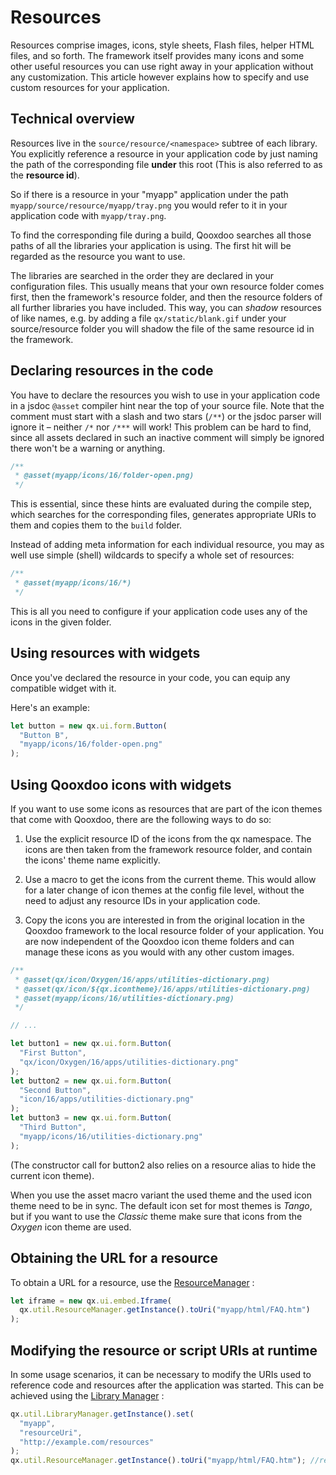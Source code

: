 # Resources

Resources comprise images, icons, style sheets, Flash files, helper HTML files,
and so forth. The framework itself provides many icons and some other useful
resources you can use right away in your application without any customization.
This article however explains how to specify and use custom resources for your
application.

## Technical overview

Resources live in the `source/resource/<namespace>` subtree of each library. You
explicitly reference a resource in your application code by just naming the path
of the corresponding file **under** this root (This is also referred to as the
**resource id**).

So if there is a resource in your "myapp" application under the path
`myapp/source/resource/myapp/tray.png` you would refer to it in your application
code with `myapp/tray.png`.

To find the corresponding file during a build, Qooxdoo searches all those paths
of all the libraries your application is using. The first hit will be regarded
as the resource you want to use.

The libraries are searched in the order they are declared in your configuration
files. This usually means that your own resource folder comes first, then the
framework's resource folder, and then the resource folders of all further
libraries you have included. This way, you can _shadow_ resources of like names,
e.g. by adding a file `qx/static/blank.gif` under your source/resource folder
you will shadow the file of the same resource id in the framework.

## Declaring resources in the code

You have to declare the resources you wish to use in your application code in a jsdoc
`@asset` compiler hint near the top of your source file. Note that the comment
must start with a slash and two stars (`/**`) or the jsdoc parser will ignore it 
– neither `/*` nor `/***` will work! This problem can be hard to find, since all assets
declared in such an inactive comment will simply be ignored
there won't be a warning or anything.

```javascript
/**
 * @asset(myapp/icons/16/folder-open.png)
 */
```

This is essential, since these hints are evaluated during the compile step,
which searches for the corresponding files, generates appropriate URIs to them
and copies them to the `build` folder.

Instead of adding meta information for each individual resource, you may as well
use simple (shell) wildcards to specify a whole set of resources:

```javascript
/**
 * @asset(myapp/icons/16/*)
 */
```

This is all you need to configure if your application code uses any of the icons
in the given folder.

## Using resources with widgets

Once you've declared the resource in your code, you can equip any compatible
widget with it.

Here's an example:

```javascript
let button = new qx.ui.form.Button(
  "Button B",
  "myapp/icons/16/folder-open.png"
);
```

## Using Qooxdoo icons with widgets

If you want to use some icons as resources that are part of the icon
themes that come with Qooxdoo, there are the following ways to do so:

1.  Use the explicit resource ID of the icons from the qx namespace. The icons
    are then taken from the framework resource folder, and contain the icons'
    theme name explicitly.

2.  Use a macro to get the icons from the current theme. This would allow for a
    later change of icon themes at the config file level, without the need to
    adjust any resource IDs in your application code.

3.  Copy the icons you are interested in from the original location in the
    Qooxdoo framework to the local resource folder of your application. You are
    now independent of the Qooxdoo icon theme folders and can manage these icons
    as you would with any other custom images.

```javascript
/**
 * @asset(qx/icon/Oxygen/16/apps/utilities-dictionary.png)
 * @asset(qx/icon/${qx.icontheme}/16/apps/utilities-dictionary.png)
 * @asset(myapp/icons/16/utilities-dictionary.png)
 */

// ...

let button1 = new qx.ui.form.Button(
  "First Button",
  "qx/icon/Oxygen/16/apps/utilities-dictionary.png"
);
let button2 = new qx.ui.form.Button(
  "Second Button",
  "icon/16/apps/utilities-dictionary.png"
);
let button3 = new qx.ui.form.Button(
  "Third Button",
  "myapp/icons/16/utilities-dictionary.png"
);
```

(The constructor call for button2 also relies on a resource alias to hide the
current icon theme).

When you use the asset macro variant the used theme and the used icon theme need
to be in sync. The default icon set for most themes is _Tango_, but if you want
to use the _Classic_ theme make sure that icons from the _Oxygen_ icon theme are
used.

## Obtaining the URL for a resource

To obtain a URL for a resource, use the
[ResourceManager](apps://apiviewer/#qx.util.ResourceManager) :

```javascript
let iframe = new qx.ui.embed.Iframe(
  qx.util.ResourceManager.getInstance().toUri("myapp/html/FAQ.htm")
);
```

## Modifying the resource or script URIs at runtime

In some usage scenarios, it can be necessary to modify the URIs used to
reference code and resources after the application was started. This can be
achieved using the [Library Manager](apps://apiviewer/#qx.util.LibraryManager) :

```javascript
qx.util.LibraryManager.getInstance().set(
  "myapp",
  "resourceUri",
  "http://example.com/resources"
);
qx.util.ResourceManager.getInstance().toUri("myapp/html/FAQ.htm"); //returns "http://example.com/resources/myapp/html/FAQ.htm"
```
